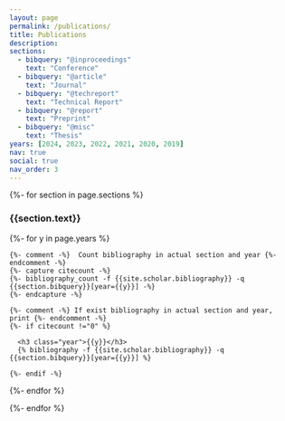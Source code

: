 ```yaml
---
layout: page
permalink: /publications/
title: Publications
description:
sections:
  - bibquery: "@inproceedings"
    text: "Conference"
  - bibquery: "@article"
    text: "Journal"
  - bibquery: "@techreport"
    text: "Technical Report"
  - bibquery: "@report"
    text: "Preprint"
  - bibquery: "@misc"
    text: "Thesis"
years: [2024, 2023, 2022, 2021, 2020, 2019]
nav: true
social: true
nav_order: 3
---
```


<div class="publications">

{%- for section in page.sections %}
  <a id="{{section.text}}"></a>
  <h3 class="bibtitle">{{section.text}}</h3>
  {%- for y in page.years %}

    {%- comment -%}  Count bibliography in actual section and year {%- endcomment -%}
    {%- capture citecount -%}
    {%- bibliography_count -f {{site.scholar.bibliography}} -q {{section.bibquery}}[year={{y}}] -%}
    {%- endcapture -%}

    {%- comment -%} If exist bibliography in actual section and year, print {%- endcomment -%}
    {%- if citecount !="0" %}

      <h3 class="year">{{y}}</h3>
      {% bibliography -f {{site.scholar.bibliography}} -q {{section.bibquery}}[year={{y}}] %}

    {%- endif -%}

  {%- endfor %}

{%- endfor %}

</div>
